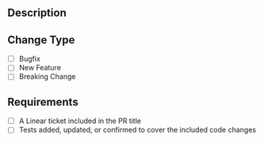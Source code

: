 ## Description
<!-- Provide a brief description of the changes in this PR. -->

## Change Type
<!-- Select the type of change(s) this PR makes. This should be generally related to semantic versioning standards using x.x.x format. -->
* [ ] Bugfix
* [ ] New Feature
* [ ] Breaking Change

## Requirements
<!-- Requirement reminders for submitting a PR. All of these boxes should be checked after submitter has confirmed them. -->
* [ ] A Linear ticket included in the PR title
* [ ] Tests added, updated, or confirmed to cover the included code changes
